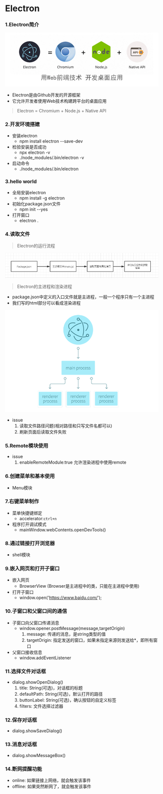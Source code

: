 # Electron

### 1.Electron简介

![](https://github.com/tianshaojun/Electron/blob/master/md_img/01.jpg)

+ Electron是由Github开发的开源框架
+ 它允许开发者使用Web技术构建跨平台的桌面应用

> Electron = Chromium + Node.js + Native API

### 2.开发环境搭建

+ 安装electron  
   + npm install electron --save-dev
+ 检验安装是否成功  
   + npx electron -v
   + ./node_modules/.bin/electron -v
+ 启动命令
   + ./node_modules/.bin/electron

### 3.hello world

+ 全局安装electron
   + npm install -g electron
+ 初始化package.json文件  
   + npm init --yes
+ 打开窗口
   + electron .

### 4.读取文件

> Electron的运行流程

![](https://github.com/tianshaojun/Electron/blob/master/md_img/02.png)

> Electron的主进程和渲染进程

+ package.json中定义的入口文件就是主进程，一般一个程序只有一个主进程
+ 我们写的html部分可以看成渲染进程

![](https://github.com/tianshaojun/Electron/blob/master/md_img/03.png)

+ issue
  1. 读取文件路径问题(相对路径和只写文件名都可以)
  2. 刷新页面后读取文件失败

### 5.Remote模块使用

+ issue
  1. enableRemoteModule:true  允许渲染进程中使用remote

### 6.创建菜单和基本使用

+ Menu模块

### 7.右键菜单制作

+ 菜单快捷键绑定
  + accelerator:`ctrl+n`
+ 程序打开调试模式
  + mainWindow.webContents.openDevTools()

### 8.通过链接打开浏览器

+ shell模块

### 9.嵌入网页和打开子窗口

+ 嵌入网页
  + BrowserView (Browser是主进程中的类，只能在主进程中使用)
+ 打开子窗口
  + window.open('https://www.baidu.com/');

### 10.子窗口和父窗口间的通信
  
  + 子窗口向父窗口传递消息
     + window.opener.postMessage(message,targetOrigin)
        1. message: 传递的消息，是string类型的值
        2. targetOrigin: 指定发送的窗口，如果未指定来源则发送给*，即所有窗口
  + 父窗口接收信息
     + window.addEventListener

### 11.选择文件对话框
   
   + dialog.showOpenDialog()
      1. title: String(可选)，对话框的标题
      2. defaultPath: String(可选)，默认打开的路径
      3. buttonLabel: String(可选)，确认按钮的自定义标签
      4. filters: 文件选择过滤器

### 12.保存对话框
  
   + dialog.showSaveDialog()
   
### 13.消息对话框

   + dialog.showMessageBox()
   
### 14.断网提醒功能

   + online: 如果链接上网络，就会触发该事件
   + offline: 如果突然断网了，就会触发该事件




 





  













   


